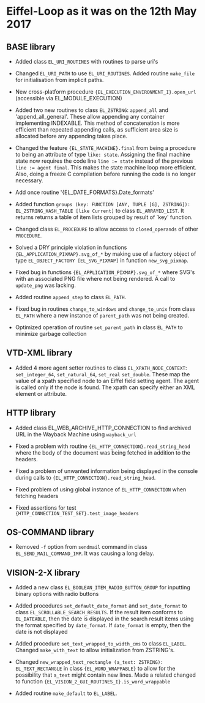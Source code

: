 # Eiffel-Loop as it was on the 12th May 2017

## BASE library

* Added class `EL_URI_ROUTINES` with routines to parse uri's

* Changed `EL_URI_PATH` to use `EL_URI_ROUTINES`. Added routine `make_file` for initialisation from implicit paths.

* New cross-platform procedure `{EL_EXECUTION_ENVIRONMENT_I}.open_url` (accessible via EL_MODULE_EXECUTION)

* Added two new routines to class `EL_ZSTRING`: `append_all` and 'append_all_general'. These allow appending any container implementing INDEXABLE. This method of concatenation is more efficient than repeated appending calls, as sufficient area size is allocated before any appending takes place.

* Changed the feature `{EL_STATE_MACHINE}.final` from being a procedure to being an attribute of type `like: state`. Assigning the final machine state now requires the code line `line := state` instead of the previous `line := agent final`. This makes the state machine loop more efficient. Also, doing a freeze C compilation before running the code is no longer necessary.

* Add once routine '{EL_DATE_FORMATS}.Date_formats'

* Added function `groups (key: FUNCTION [ANY, TUPLE [G], ZSTRING]): EL_ZSTRING_HASH_TABLE [like Current]` to class `EL_ARRAYED_LIST`. It returns returns a table of item lists grouped by result of `key' function.

* Changed class `EL_PROCEDURE` to allow access to `closed_operands` of other `PROCEDURE`.

* Solved a DRY principle violation in functions `{EL_APPLICATION_PIXMAP}.svg_of_*` by making use of a factory object of type `EL_OBJECT_FACTORY [EL_SVG_PIXMAP]` in function `new_svg_pixmap`.

* Fixed bug in functions `{EL_APPLICATION_PIXMAP}.svg_of_*` where SVG's with an associated PNG file where not being rendered. A call to `update_png` was lacking.

* Added routine `append_step` to class `EL_PATH`.

* Fixed bug in routines `change_to_windows` and `change_to_unix` from class `EL_PATH` where a new instance of `parent_path` was not being created.

* Optimized operation of routine `set_parent_path` in class `EL_PATH` to minimize garbage collection

## VTD-XML library

* Added 4 more agent setter routines to class `EL_XPATH_NODE_CONTEXT`: `set_integer_64`, `set_natural_64`, `set_real` `set_double`. These map the value of a xpath specified node to an Eiffel field setting agent. The agent is called only if the node is found. The xpath can specify either an XML element or attribute.

## HTTP library

* Added class EL_WEB_ARCHIVE_HTTP_CONNECTION to find archived URL in the Wayback Machine using `wayback_url`

* Fixed a problem with routine `{EL_HTTP_CONNECTION}.read_string_head` where the body of the document was being fetched in addition to the headers.

* Fixed a problem of unwanted information being displayed in the console during calls to `{EL_HTTP_CONNECTION}.read_string_head`.

* Fixed problem of using global instance of `EL_HTTP_CONNECTION` when fetching headers

* Fixed assertions for test `{HTTP_CONNECTION_TEST_SET}.test_image_headers`

## OS-COMMAND library

* Removed `-f` option from `sendmail` command in class `EL_SEND_MAIL_COMMAND_IMP`. It was causing a long delay.

## VISION-2-X library

* Added a new class `EL_BOOLEAN_ITEM_RADIO_BUTTON_GROUP` for inputting binary options with radio buttons

* Added procedures `set_default_date_format` and `set_date_format` to class `EL_SCROLLABLE_SEARCH_RESULTS`. If the result item conforms to `EL_DATEABLE`, then the date is displayed in the search result items using the format specified by `date_format`. If `date_format` is empty, then the date is not displayed

* Added procedure `set_text_wrapped_to_width_cms` to class `EL_LABEL`. Changed `make_with_text` to allow initialization from ZSTRING's.

* Changed `new_wrapped_text_rectangle (a_text: ZSTRING): EL_TEXT_RECTANGLE` in class `{EL_WORD_WRAPPABLE}` to allow for the possibility that `a_text` might contain new lines. Made a related changed to function `{EL_VISION_2_GUI_ROUTINES_I}.is_word_wrappable`

* Added routine `make_default` to `EL_LABEL`.


